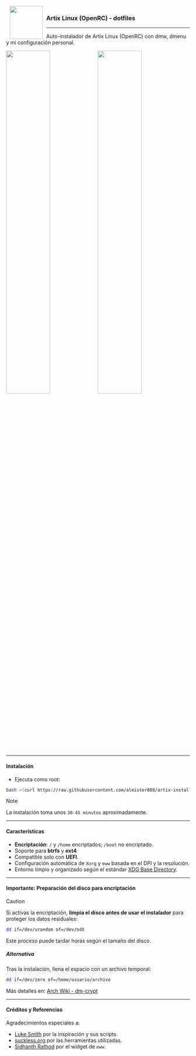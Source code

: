 <img src="https://raw.githubusercontent.com/aleister888/artix-installer/master/assets/artix-linux.png" align="left" height="90px" hspace="10px" vspace="0px">

### Artix Linux (OpenRC) - dotfiles

---

Auto-instalador de Artix Linux (OpenRC) con dmw, dmenu y mi configuración personal.

<p float="center">
<img src="https://raw.githubusercontent.com/aleister888/artix-installer/refs/heads/main/assets/screenshots/screenshot1.jpg" width="49%" />
<img src="https://raw.githubusercontent.com/aleister888/artix-installer/refs/heads/main/assets/screenshots/screenshot2.jpg" width="49%" />
</p>

---

#### Instalación

- Ejecuta como root:

```bash
bash <(curl https://raw.githubusercontent.com/aleister888/artix-installer/main/install.sh)
```

> [!NOTE]
> La instalación toma unos `30-45 minutos` aproximadamente.

---

#### Características

- **Encriptación**: `/` y `/home` encriptados; `/boot` no encriptado.
- Soporte para **btrfs** y **ext4**
- Compatible solo con **UEFI**.
- Configuración automática de `Xorg` y `eww` basada en el DPI y la resolución.
- Entorno limpio y organizado según el estándar [XDG Base Directory](https://wiki.archlinux.org/title/XDG_Base_Directory).

---

#### Importante: Preparación del disco para encriptación

> [!CAUTION]
> Si activas la encriptación, **limpia el disco antes de usar el instalador** para proteger los datos residuales:
>
> ```bash
> dd if=/dev/urandom of=/dev/sdX
> ```
>
> Este proceso puede tardar horas según el tamaño del disco.

##### Alternativa

Tras la instalación, llena el espacio con un archivo temporal:

```bash
dd if=/dev/zero of=/home/usuario/archivo
```

Más detalles en: [Arch Wiki - dm-crypt](https://wiki.archlinux.org/title/Dm-crypt/Drive_preparation)

---

#### Créditos y Referencias

Agradecimientos especiales a:

- [Luke Smith](https://github.com/LukeSmithxyz) por la inspiración y sus scripts.
- [suckless.org](https://suckless.org) por las herramientas utilizadas.
- [Sidhanth Rathod](https://github.com/siduck/dotfiles) por el widget de `eww`.
